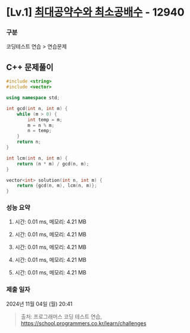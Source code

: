 # [Lv.1] [최대공약수와 최소공배수](https://school.programmers.co.kr/learn/courses/30/lessons/12940?language=cpp) - 12940 

### 구분

코딩테스트 연습 > 연습문제

## C++ 문제풀이

```cpp
#include <string>
#include <vector>

using namespace std;

int gcd(int n, int m) {
    while (m > 0) {
        int temp = m;
        m = n % m;
        n = temp;
    }
    return n;
}

int lcm(int n, int m) {
    return (n * m) / gcd(n, m);
}

vector<int> solution(int n, int m) {
    return {gcd(n, m), lcm(n, m)};
}
```

### 성능 요약

1. 시간: 0.01 ms, 메모리: 4.21 MB

2. 시간: 0.01 ms, 메모리: 4.21 MB
3. 시간: 0.01 ms, 메모리: 4.21 MB
4. 시간: 0.01 ms, 메모리: 4.21 MB
5. 시간: 0.01 ms, 메모리: 4.21 MB

### 제출 일자

2024년 11월 04일 (월) 20:41

> 출처: 프로그래머스 코딩 테스트 연습, https://school.programmers.co.kr/learn/challenges